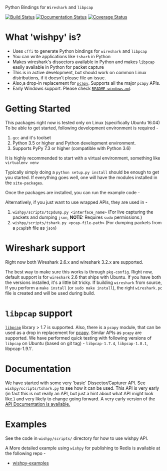 Python Bindings for `Wireshark` and `libpcap`

[![Build Status](https://travis-ci.com/hyphenOs/wishpy.svg?branch=master)](https://travis-ci.com/hyphenOs/wishpy)
[![Documentation Status](https://readthedocs.org/projects/wishpy/badge/?version=latest)](https://wishpy.readthedocs.io/en/latest/?badge=latest)
[![Coverage Status](https://coveralls.io/repos/github/hyphenOs/wishpy/badge.svg)](https://coveralls.io/github/hyphenOs/wishpy)

# What 'wishpy' is?

- Uses `cffi` to generate Python bindings for `wireshark` and `libpcap`
- You can write applications like `tshark` in Python
- Makes wireshark's dissectors available in Python and makes `libpcap`
  easily available in Python for packet capture
- This is in active development, but should work on common Linux distributions,
  if it doesn't please file an issue.
- Also,a drop-in replacement for [`pcapy`](https://github.com/helpsystems/pcapy).
  Supports all the major `pcapy` APIs.
- Early Windows support. Please check [`README-windows.md`](https://github.com/hyphenOs/wishpy/blob/master/README-windows.md).

# Getting Started

This packages right now is tested only on Linux (specifically Ubuntu 16.04)
To be able to get started, following development environment is required -

1. `gcc` and it's toolset
2. Python 3.5 or higher and Python development environment.
3. Supports PyPy 7.3 or higher (compatible with Python 3.6)

It is highly recommended to start with a virtual environment, something like
`virtualenv venv`

Typically simply doing a `python setup.py install` should be enough to get
you started. If everything goes well, one will have the modules installed
in the `site-packages`.

Once the packages are installed, you can run the example code -

Alternatively, if you just want to use wrapped APIs, they are used in -
1. `wishpy/scripts/tcpdump.py <interface_name>` (For live capturing the packets and dumping `json`, **NOTE:** Requires `sudo` permissions.)
2. `wishpy/scripts/tshark.py <pcap-file-path>` (For dumping packets from a `pcap`ish file as `json`)

# Wireshark support

Right now both Wireshark 2.6.x and wireshark 3.2.x are supported.

The best way to make sure this works is through `pkg-config`. Right now,
default support is for `wireshark` 2.6 that ships with Ubuntu.
If you have both the versions installed, it's a little bit tricky. If building
`wireshark` from source, If you perform a `make install` (or `sudo make install`),
the right `wireshark.pc` file is created and will be used during build.

# `libpcap` support

[`libpcap`](https://tcpdump.org) library > 1.7 is supported. Also, there is a `pcapy` module, that can be used as a drop in replacement for [pcapy](https://github.com/helpsystems/pcapy). Similar APIs as `pcapy` are supported. We have performed quick testing with following versions of `libpcap` on Ubuntu (based on git tag) - `libpcap-1.7.4`, `libpcap-1.8.1`, libpcap-1.9.1`.

# Documentation

We have started with some very 'basic' Dissector/Capturer API. See `wishpy/scripts/tshark.py` to see how it can be used.
This API is very early (in fact this is not really an API, but just a hint about what API might look like.)
and very likely to change going forward. A very early version of the [API Documentation is available.](https://wishpy.readthedocs.io/en/latest/api.html)

# Examples

See the code in `wishpy/scripts/` directory for how to use wishpy API.

A More detailed example using `wishpy` for publishing to Redis is available at the following repo -

* [wishpy-examples](https://github.com/hyphenOs/wishpy-examples)
